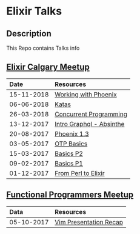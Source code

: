 # Elixir Talks

## Description

This Repo contains Talks info 

## [Elixir Calgary Meetup](https://www.meetup.com/Elixir-Calgary/)

| Date          | Resources                          |
|:------------- |:-----------------------------------|
| 15-11-2018    | [Working with Phoenix](pdfs/working-with-phoenix.pdf)|
| 06-06-2018    | [Katas](pdfs/elixir-koans.pdf)|
| 26-03-2018    | [Concurrent Programming](pdfs/concurrent-programming.pdf)|
| 13-12-2017    | [Intro Graphql - Absinthe](pdfs/elixir-absinthe-basics.pdf)|
| 20-08-2017    | [Phoenix 1.3](pdfs/phoenix-basics.pdf)|
| 03-05-2017    | [OTP Basics](pdfs/elixir-otp-basics.pdf)     |
| 15-03-2017    | [Basics P2](pdfs/elixir-basics-2.pdf)|
| 09-02-2017    | [Basics P1](pdfs/elixir-basics.pdf)|
| 01-12-2017    | [From Perl to Elixir](pdfs/porting-perl-package-to-elixir.pdf)|

## [Functional Programmers Meetup](https://www.meetup.com/Functional-Programmers-YYC/)

| Data       | Resources |
|:-----------|:----------|
| 05-10-2017 |[Vim Presentation Recap](https://www.youtube.com/watch?v=6CIglbosaHY)|


